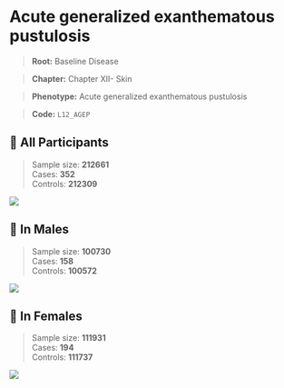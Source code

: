 # Acute generalized exanthematous pustulosis

> **Root:** Baseline Disease  

> **Chapter:** Chapter XII- Skin  

> **Phenotype:** Acute generalized exanthematous pustulosis  

> **Code:** `L12_AGEP`

## 🧪 All Participants  
> Sample size: **212661**  
> Cases: **352**  
> Controls: **212309**
<img src="/Disease/Figures/ALL/Incidence/L12_AGEP.png"/>
<CsvTable src="/Disease/Data/ALL/Incidence/COX_L12_AGEP.csv" label="🔍 View full results" />

## 👨 In Males  
> Sample size: **100730**  
> Cases: **158**  
> Controls: **100572**
<img src="/Disease/Figures/Male/Incidence/L12_AGEP.png"/>
<CsvTable src="/Disease/Data/Male/Incidence/COX_L12_AGEP.csv" label="🔍 View full results" />

## 👩 In Females  
> Sample size: **111931**  
> Cases: **194**  
> Controls: **111737**
<img src="/Disease/Figures/Female/Incidence/L12_AGEP.png"/>
<CsvTable src="/Disease/Data/Female/Incidence/COX_L12_AGEP.csv" label="🔍 View full results" />
